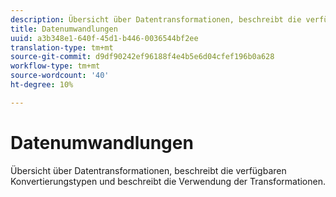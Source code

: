 ```yaml
---
description: Übersicht über Datentransformationen, beschreibt die verfügbaren Konvertierungstypen und beschreibt die Verwendung der Transformationen.
title: Datenumwandlungen
uuid: a3b348e1-640f-45d1-b446-0036544bf2ee
translation-type: tm+mt
source-git-commit: d9df90242ef96188f4e4b5e6d04cfef196b0a628
workflow-type: tm+mt
source-wordcount: '40'
ht-degree: 10%

---
```



# Datenumwandlungen

Übersicht über Datentransformationen, beschreibt die verfügbaren Konvertierungstypen und beschreibt die Verwendung der Transformationen.
